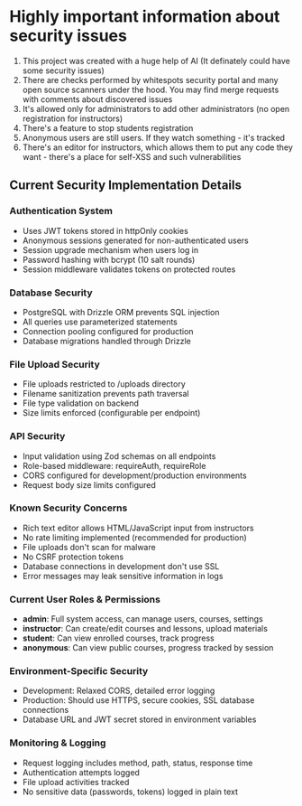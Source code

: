 
# Highly important information about security issues

1. This project was created with a huge help of AI (It definately could have some security issues)
2. There are checks performed by whitespots security portal and many open source scanners under the hood.
You may find merge requests with comments about discovered issues
3. It's allowed only for administrators to add other administrators (no open registration for instructors)
4. There's a feature to stop students registration
5. Anonymous users are still users. If they watch something - it's tracked
6. There's an editor for instructors, which allows them to put any code they want - there's a place for self-XSS and such vulnerabilities

## Current Security Implementation Details

### Authentication System
- Uses JWT tokens stored in httpOnly cookies
- Anonymous sessions generated for non-authenticated users
- Session upgrade mechanism when users log in
- Password hashing with bcrypt (10 salt rounds)
- Session middleware validates tokens on protected routes

### Database Security
- PostgreSQL with Drizzle ORM prevents SQL injection
- All queries use parameterized statements
- Connection pooling configured for production
- Database migrations handled through Drizzle

### File Upload Security
- File uploads restricted to /uploads directory
- Filename sanitization prevents path traversal
- File type validation on backend
- Size limits enforced (configurable per endpoint)

### API Security
- Input validation using Zod schemas on all endpoints
- Role-based middleware: requireAuth, requireRole
- CORS configured for development/production environments
- Request body size limits configured

### Known Security Concerns
- Rich text editor allows HTML/JavaScript input from instructors
- No rate limiting implemented (recommended for production)
- File uploads don't scan for malware
- No CSRF protection tokens
- Database connections in development don't use SSL
- Error messages may leak sensitive information in logs

### Current User Roles & Permissions
- **admin**: Full system access, can manage users, courses, settings
- **instructor**: Can create/edit courses and lessons, upload materials
- **student**: Can view enrolled courses, track progress
- **anonymous**: Can view public courses, progress tracked by session

### Environment-Specific Security
- Development: Relaxed CORS, detailed error logging
- Production: Should use HTTPS, secure cookies, SSL database connections
- Database URL and JWT secret stored in environment variables

### Monitoring & Logging
- Request logging includes method, path, status, response time
- Authentication attempts logged
- File upload activities tracked
- No sensitive data (passwords, tokens) logged in plain text
